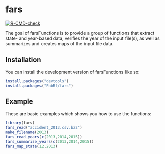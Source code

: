 
# fars

<!-- badges: start -->
[![R-CMD-check](https://github.com/PabRf/fars/actions/workflows/R-CMD-check.yaml/badge.svg)](https://github.com/PabRf/fars/actions/workflows/R-CMD-check.yaml)
<!-- badges: end -->

The goal of farsFunctions is to provide a group of functions that extract state- and year-based data, verifies 
            the year of the input file(s), as well as summarizes and creates maps of the input file data.

## Installation

You can install the development version of farsFunctions like so:

``` r
install.packages("devtools")
install.packages("PabRf/fars")
```

## Example

These are basic examples which shows you how to use the functions:

``` r
library(fars)
fars_read("accident_2013.csv.bz2")
make_filename(2013)
fars_read_years(c(2013,2014,2015))
fars_summarize_years(c(2013,2014,2015))
fars_map_state(12,2013)

```

